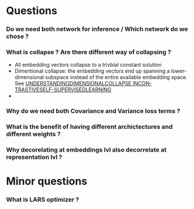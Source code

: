 # Questions
### Do we need both network for inference / Which network do we chose ? 
### What is collapse ? Are there different way of collapsing ? 
- All embedding vectors collapse to a trivbial constant solution 
- Dimentional collapse: the embedding vectors end up spanning a lower-dimensional subspace instead of the entire available embedding space. See [UNDERSTANDINGDIMENSIONALCOLLAPSE INCON-TRASTIVESELF-SUPERVISEDLEARNING](https://arxiv.org/pdf/2110.09348.pdf)
- 
### Why do we need both Covariance and Variance loss terms ? 
### What is the benefit of having different archictectures and different weights ? 

### Why decorelating at embeddings lvl also decorrelate at representation lvl ? 

# Minor questions
### What is LARS optimizer ? 

